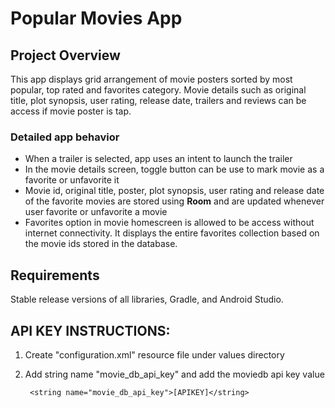 # Popular Movies App

## Project Overview
This app displays grid arrangement of movie posters sorted by most popular, top rated and favorites category.
Movie details such as original title, plot synopsis, user rating, release date, trailers and reviews can be access if movie poster is tap. 

### Detailed app behavior
- When a trailer is selected, app uses an intent to launch the trailer
- In the movie details screen, toggle button can be use to mark movie as a favorite or unfavorite it
- Movie id, original title, poster, plot synopsis, user rating and release date of the favorite movies are stored using **Room** and are updated whenever user favorite or unfavorite a movie
- Favorites option in movie homescreen is allowed to be access without internet connectivity. It displays the entire favorites collection based on the movie ids stored in the database.


## Requirements
Stable release versions of all libraries, Gradle, and Android Studio.

## API KEY INSTRUCTIONS:
1. Create "configuration.xml" resource file under values directory
2. Add string name "movie_db_api_key" and add the moviedb api key value

     
        <string name="movie_db_api_key">[APIKEY]</string>

